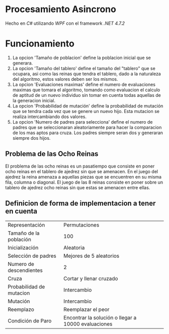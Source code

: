# Procesamiento Asincrono
Hecho en *C#* utilizando *WPF* con el framework *.NET 4.7.2*


# Funcionamiento
1. La opcion 'Tamaño de poblacion' define la poblacion inicial que se generara.
1. La opcion 'Tamaño del tablero' define el tamaño del "tablero" que se ocupara, asi como las reinas que tendra el tablero, dado a la naturaleza del algoritmo, estos valores deben ser los mismos.
1. La opcion 'Evaluaciones maximas' define el numero de evaluaciones maximas que tomara el algoritmo, tomando como evaluacion el calculo de aptitud de un nuevo individuo sin tomar en cuenta todas aquellas de la generacion inicial.
1. La opcion 'Probabilidad de mutación' define la probabilidad de mutación que se tendra cada vez que se genere un nuevo hijo. Esta mutacion se realiza intercambiando dos valores.
1. La opcion 'Numero de padres para selecciona' define el numero de padres que se seleccionaran aleatoriamente para hacer la comparacion de los mas aptos para cruza. Los padres siempre seran dos y generaran siempre dos hijos.

## Problema de las Ocho Reinas

El problema de las ocho reinas es un pasatiempo que consiste en poner ocho reinas en el tablero de ajedrez sin que se amenacen. En el juego del ajedrez la reina amenaza a aquellas piezas que se encuentren en su misma fila, columna o diagonal. El juego de las 8 reinas consiste en poner sobre un tablero de ajedrez ocho reinas sin que estas se amenacen entre ellas.

## Definicion de forma de implementacion a tener en cuenta

|                          |                                                     |   |   |   |
|--------------------------|-----------------------------------------------------|---|---|---|
| Representación           | Permutaciones                                       |   |   |   |
| Tamaño de la población   | 100                                                 |   |   |   |
| Inicialización           | Aleatoria                                           |   |   |   |
| Selección de padres      | Mejores de 5 aleatorios                             |   |   |   |
| Numero de descendientes  | 2                                                   |   |   |   |
| Cruza                    | Cortar y llenar cruzado                             |   |   |   |
| Probabilidad de mutacion | Intercambio                                         |   |   |   |
| Mutación                 | Intercambio                                         |   |   |   |
| Reemplazo                | Reemplazar el peor                                  |   |   |   |
| Condición de Paro        | Encontrar la solución o llegar a 10000 evaluaciones |   |   |   |